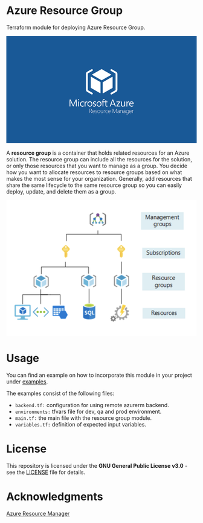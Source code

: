 # Azure Resource Group

Terraform module for deploying Azure Resource Group.

![Resource Group](img/resource-group.png)

A **resource group** is a container that holds related resources for an Azure
solution. The resource group can include all the resources for the solution, or
only those resources that you want to manage as a group. You decide how you want
to allocate resources to resource groups based on what makes the most sense for
your organization. Generally, add resources that share the same lifecycle to the
same resource group so you can easily deploy, update, and delete them as a
group.

![Resource Group Architecture](img/architecture.png)

# Usage

You can find an example on how to incorporate this module in your project under
[examples](examples).

The examples consist of the following files:

- `backend.tf:` configuration for using remote azurerm backend.
- `environments:` tfvars file for dev, qa and prod environment.
- `main.tf:` the main file with the resource group module.
- `variables.tf:` definition of expected input variables.

# License

This repository is licensed under the **GNU General Public License v3.0** - see
the [LICENSE](LICENSE) file for details.

# Acknowledgments

[Azure Resource Manager](https://tinyurl.com/y4od8qs9)
